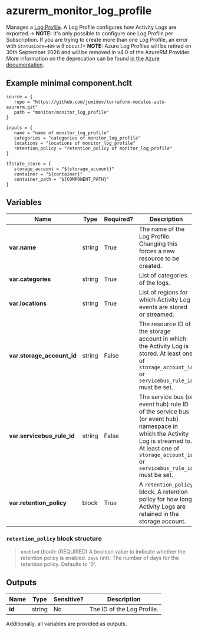 # azurerm_monitor_log_profile

Manages a [Log Profile](https://docs.microsoft.com/azure/monitoring-and-diagnostics/monitoring-overview-activity-logs#export-the-activity-log-with-a-log-profile). A Log Profile configures how Activity Logs are exported.-> **NOTE:** It's only possible to configure one Log Profile per Subscription. If you are trying to create more than one Log Profile, an error with `StatusCode=409` will occur.!> **NOTE:** Azure Log Profiles will be retired on 30th September 2026 and will be removed in v4.0 of the AzureRM Provider. More information on the deprecation can be found [in the Azure documentation](https://learn.microsoft.com/azure/azure-monitor/essentials/activity-log?tabs=powershell#legacy-collection-methods).

## Example minimal component.hclt

```hcl
source = {
   repo = "https://github.com/jumidev/terraform-modules-auto-azurerm.git" 
   path = "monitor/monitor_log_profile" 
}

inputs = {
   name = "name of monitor_log_profile" 
   categories = "categories of monitor_log_profile" 
   locations = "locations of monitor_log_profile" 
   retention_policy = "retention_policy of monitor_log_profile" 
}

tfstate_store = {
   storage_account = "${storage_account}" 
   container = "${container}" 
   container_path = "${COMPONENT_PATH}" 
}

```

## Variables

| Name | Type | Required? |  Description |
| ---- | ---- | --------- |  ----------- |
| **var.name** | string | True | The name of the Log Profile. Changing this forces a new resource to be created. | 
| **var.categories** | string | True | List of categories of the logs. | 
| **var.locations** | string | True | List of regions for which Activity Log events are stored or streamed. | 
| **var.storage_account_id** | string | False | The resource ID of the storage account in which the Activity Log is stored. At least one of `storage_account_id` or `servicebus_rule_id` must be set. | 
| **var.servicebus_rule_id** | string | False | The service bus (or event hub) rule ID of the service bus (or event hub) namespace in which the Activity Log is streamed to. At least one of `storage_account_id` or `servicebus_rule_id` must be set. | 
| **var.retention_policy** | block | True | A `retention_policy` block. A retention policy for how long Activity Logs are retained in the storage account. | 

### `retention_policy` block structure

>`enabled` (bool): (REQUIRED) A boolean value to indicate whether the retention policy is enabled.
>`days` (int): The number of days for the retention policy. Defaults to '0'.



## Outputs

| Name | Type | Sensitive? | Description |
| ---- | ---- | --------- | --------- |
| **id** | string | No  | The ID of the Log Profile. | 

Additionally, all variables are provided as outputs.
